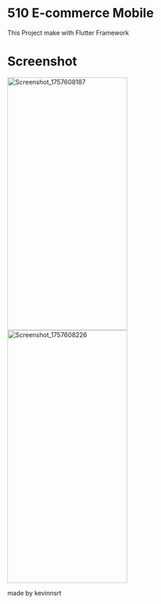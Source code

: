 # 510 E-commerce Mobile

This Project make with Flutter Framework

# Screenshot
<img width="270" height="570" alt="Screenshot_1757608187" src="https://github.com/user-attachments/assets/3581b841-8674-4b8f-a8f3-30189516234b" />
<img width="270" height="570" alt="Screenshot_1757608226" src="https://github.com/user-attachments/assets/b39bd955-109c-48c5-b86a-fd1f03f4de21" />



made by kevinnsrt

